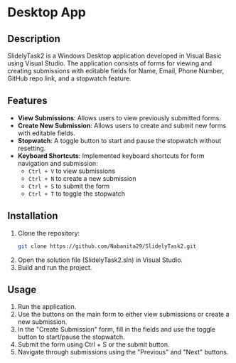 # Desktop App

## Description
SlidelyTask2 is a Windows Desktop application developed in Visual Basic using Visual Studio. The application consists of forms for viewing and creating submissions with editable fields for Name, Email, Phone Number, GitHub repo link, and a stopwatch feature.

## Features
- **View Submissions**: Allows users to view previously submitted forms.
- **Create New Submission**: Allows users to create and submit new forms with editable fields.
- **Stopwatch**: A toggle button to start and pause the stopwatch without resetting.
- **Keyboard Shortcuts**: Implemented keyboard shortcuts for form navigation and submission:
  - `Ctrl + V` to view submissions
  - `Ctrl + N` to create a new submission
  - `Ctrl + S` to submit the form
  - `Ctrl + T` to toggle the stopwatch

## Installation
1. Clone the repository:
   ```bash
   git clone https://github.com/Nabanita29/SlidelyTask2.git
2. Open the solution file (SlidelyTask2.sln) in Visual Studio.    
3. Build and run the project.

## Usage
1. Run the application.     
2. Use the buttons on the main form to either view submissions or create a new submission.     
3. In the "Create Submission" form, fill in the fields and use the toggle button to start/pause the stopwatch.    
4. Submit the form using Ctrl + S or the submit button.    
5. Navigate through submissions using the "Previous" and "Next" buttons.     
